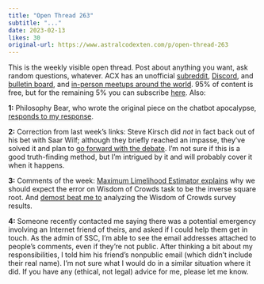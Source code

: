 ```yaml
---
title: "Open Thread 263"
subtitle: "..."
date: 2023-02-13
likes: 30
original-url: https://www.astralcodexten.com/p/open-thread-263
---
```

This is the weekly visible open thread. Post about anything you want, ask random questions, whatever. ACX has an unofficial [subreddit](https://www.reddit.com/r/slatestarcodex/), [Discord](https://discord.gg/RTKtdut), and [bulletin board](https://www.datasecretslox.com/index.php), and [in-person meetups around the world](https://www.lesswrong.com/community?filters%5B0%5D=SSC). 95% of content is free, but for the remaining 5% you can subscribe [here](https://astralcodexten.substack.com/subscribe?). Also:

 **1:** Philosophy Bear, who wrote the original piece on the chatbot apocalypse, [responds to my response](https://philosophybear.substack.com/p/chatbotocyplase-2-the-botten-ing).

 **2:** Correction from last week’s links: Steve Kirsch did _not_ in fact back out of his bet with Saar Wilf; although they briefly reached an impasse, they’ve solved it and plan to [go forward with the debate](https://stevekirsch.substack.com/p/saar-wilf-founder-of-rootclaim-has). I’m not sure if this is a good truth-finding method, but I’m intrigued by it and will probably cover it when it happens.

 **3:** Comments of the week: [Maximum Limelihood Estimator explains](https://astralcodexten.substack.com/p/crowds-are-wise-and-ones-a-crowd/comment/12566031) why we should expect the error on Wisdom of Crowds task to be the inverse square root. And [demost beat me to](https://astralcodexten.substack.com/p/acx-survey-results-2022/comment/12089011) analyzing the Wisdom of Crowds survey results.

 **4:** Someone recently contacted me saying there was a potential emergency involving an Internet friend of theirs, and asked if I could help them get in touch. As the admin of SSC, I’m able to see the email addresses attached to people’s comments, even if they’re not public. After thinking a bit about my responsibilities, I told him his friend’s nonpublic email (which didn’t include their real name). I’m not sure what I would do in a similar situation where it did. If you have any (ethical, not legal) advice for me, please let me know.
